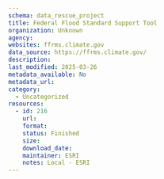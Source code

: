 ```yaml
---
schema: data_rescue_project 
title: Federal Flood Standard Support Tool
organization: Unknown
agency: 
websites: ffrms.climate.gov
data_source: https://ffrms.climate.gov/
description: 
last_modified: 2025-03-26
metadata_available: No
metadata_url: 
category:
  - Uncategorized
resources:
  - id: 216
    url: 
    format: 
    status: Finished
    size: 
    download_date: 
    maintainer: ESRI
    notes: Local - ESRI
---
```

